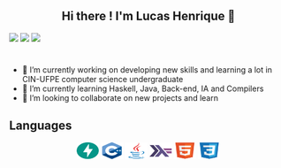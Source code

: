 <div style="text-align: center;"> 
 <h2> Hi there ! I'm Lucas Henrique 👋 </h2>
</div>
   
   <div> 
  <a href="https://www.linkedin.com/in/lucas-henrique-03b90829a/" target="_blank"><img src="https://img.shields.io/badge/-LinkedIn-%230077B5?style=for-the-badge&logo=linkedin&logoColor=white" target="_blank"></a> 
  <a href="https://www.instagram.com/lucass_hns/" target="_blank"><img src="https://img.shields.io/badge/-Instagram-%23E4405F?style=for-the-badge&logo=instagram&logoColor=white" target="_blank"></a>
 <a href = "mailto:hns.lucass@gmail.com"><img src="https://img.shields.io/badge/-Gmail-%23333?style=for-the-badge&logo=gmail&logoColor=white" target="_blank"></a>
      
 #
- 🔭 I’m currently working on developing new skills and learning a lot in CIN-UFPE computer science undergraduate
-  🌱 I’m currently learning Haskell, Java, Back-end, IA and Compilers
- 👯 I’m looking to collaborate on new projects and learn

<h2> Languages </h2>
<div style="display: inline_block; text-align: center;><br>
  <img align="center" alt="Lucas-Python" height="30" width="40" src="https://raw.githubusercontent.com/devicons/devicon/master/icons/python/python-original.svg">
   <img align="center" alt="Lucas-Fastapi" height="30" width="40" src="https://raw.githubusercontent.com/devicons/devicon/master/icons/fastapi/fastapi-original.svg">
  <img align="center" alt="Lucas-Cplusplus" height="30" width="40" src="https://raw.githubusercontent.com/devicons/devicon/master/icons/cplusplus/cplusplus-original.svg">
  <img align="center" alt="Lucas-Java" height="30" width="40" src="https://raw.githubusercontent.com/devicons/devicon/master/icons/java/java-original.svg">
  <img align="center" alt="Lucas-Haskell" height="30" width="40" src="https://raw.githubusercontent.com/devicons/devicon/master/icons/haskell/haskell-original.svg">
  <img align="center" alt="Lucas-HTML" height="30" width="40" src="https://raw.githubusercontent.com/devicons/devicon/master/icons/html5/html5-original.svg">
  <img align="center" alt="Lucas-CSS" height="30" width="40" src="https://raw.githubusercontent.com/devicons/devicon/master/icons/css3/css3-original.svg">
</div>
  
</div>
